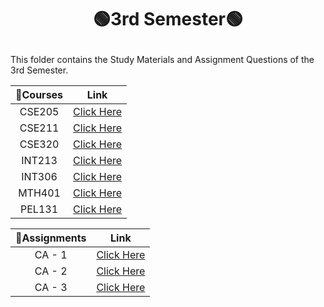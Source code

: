 # <p align="center">🟢3rd Semester🟢</p>

This folder contains the Study Materials and Assignment Questions of the 3rd Semester.

| 📝Courses | Link |
|:---:|:---:|
|CSE205|[Click Here](https://github.com/Rakesh9100/B.Tech-Study-Materials-LPU---Batch--2020-2024/tree/main/3rd%20Semester/Courses/CSE205%20(DATA%20STRUCTURES%20AND%20ALGORITHMS))|
|CSE211|[Click Here](https://github.com/Rakesh9100/B.Tech-Study-Materials-LPU---Batch--2020-2024/tree/main/3rd%20Semester/Courses/CSE211%20(COMPUTER%20ORGANIZATION%20AND%20DESIGN))|
|CSE320|[Click Here](https://github.com/Rakesh9100/B.Tech-Study-Materials-LPU---Batch--2020-2024/tree/main/3rd%20Semester/Courses/CSE320%20(SOFTWARE%20ENGINEERING))|
|INT213|[Click Here](https://github.com/Rakesh9100/B.Tech-Study-Materials-LPU---Batch--2020-2024/tree/main/3rd%20Semester/Courses/INT213%20(PYTHON%20PROGRAMMING))|
|INT306|[Click Here](https://github.com/Rakesh9100/B.Tech-Study-Materials-LPU---Batch--2020-2024/tree/main/3rd%20Semester/Courses/INT306%20(DATABASE%20MANAGEMENT%20SYSTEMS))|
|MTH401|[Click Here](https://github.com/Rakesh9100/B.Tech-Study-Materials-LPU---Batch--2020-2024/tree/main/3rd%20Semester/Courses/MTH401%20(DISCRETE%20MATHEMATICS))|
|PEL131|[Click Here](https://github.com/Rakesh9100/B.Tech-Study-Materials-LPU---Batch--2020-2024/tree/main/3rd%20Semester/Courses/PEL131%20(COMMUNICATION%20SKILLS-II))|

| 📝Assignments | Link |
|:---:|:---:|
|CA - 1|[Click Here](https://github.com/Rakesh9100/B.Tech-Study-Materials-LPU---Batch--2020-2024/tree/main/3rd%20Semester/CA-1%20Assignments)|
|CA - 2|[Click Here](https://github.com/Rakesh9100/B.Tech-Study-Materials-LPU---Batch--2020-2024/tree/main/3rd%20Semester/CA-2%20Assignments)|
|CA - 3|[Click Here](https://github.com/Rakesh9100/B.Tech-Study-Materials-LPU---Batch--2020-2024/tree/main/3rd%20Semester/CA-3%20Assignments)|
